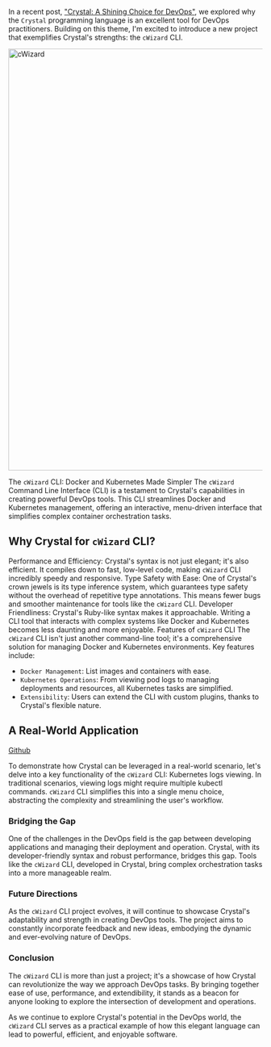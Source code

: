 In a recent post, ["Crystal: A Shining Choice for DevOps"](https://medium.com/@denismarshalltumakov/crystal-a-shining-choice-for-devops-83d1e158cfe3), we explored why the `Crystal` programming language is an excellent tool for DevOps practitioners. Building on this theme, I'm excited to introduce a new project that exemplifies Crystal's strengths: the `cWizard` CLI.

<img width="836" alt="cWizard" src="https://github.com/DmarshalTU/dmarshaltu.github.io/assets/59089266/46c32a9b-19da-4c79-b142-1f90928b6170">


The `cWizard` CLI: Docker and Kubernetes Made Simpler
The `cWizard` Command Line Interface (CLI) is a testament to Crystal's capabilities in creating powerful DevOps tools. This CLI streamlines Docker and Kubernetes management, offering an interactive, menu-driven interface that simplifies complex container orchestration tasks.

## Why Crystal for `cWizard` CLI?

Performance and Efficiency: Crystal's syntax is not just elegant; it's also efficient. It compiles down to fast, low-level code, making `cWizard` CLI incredibly speedy and responsive.
Type Safety with Ease: One of Crystal's crown jewels is its type inference system, which guarantees type safety without the overhead of repetitive type annotations. This means fewer bugs and smoother maintenance for tools like the `cWizard` CLI.
Developer Friendliness: Crystal's Ruby-like syntax makes it approachable. Writing a CLI tool that interacts with complex systems like Docker and Kubernetes becomes less daunting and more enjoyable.
Features of `cWizard` CLI
The `cWizard` CLI isn't just another command-line tool; it's a comprehensive solution for managing Docker and Kubernetes environments. Key features include:

* `Docker Management`: List images and containers with ease.
* `Kubernetes Operations`: From viewing pod logs to managing deployments and resources, all Kubernetes tasks are simplified.
* `Extensibility`: Users can extend the CLI with custom plugins, thanks to Crystal's flexible nature.

## A Real-World Application

[Github](https://github.com/DmarshalTU/cWizard)

To demonstrate how Crystal can be leveraged in a real-world scenario, let's delve into a key functionality of the `cWizard` CLI: Kubernetes logs viewing. In traditional scenarios, viewing logs might require multiple kubectl commands. `cWizard` CLI simplifies this into a single menu choice, abstracting the complexity and streamlining the user's workflow.

### Bridging the Gap

One of the challenges in the DevOps field is the gap between developing applications and managing their deployment and operation. Crystal, with its developer-friendly syntax and robust performance, bridges this gap. Tools like the `cWizard` CLI, developed in Crystal, bring complex orchestration tasks into a more manageable realm.

### Future Directions

As the `cWizard` CLI project evolves, it will continue to showcase Crystal's adaptability and strength in creating DevOps tools. The project aims to constantly incorporate feedback and new ideas, embodying the dynamic and ever-evolving nature of DevOps.

### Conclusion

The `cWizard` CLI is more than just a project; it's a showcase of how Crystal can revolutionize the way we approach DevOps tasks. By bringing together ease of use, performance, and extendibility, it stands as a beacon for anyone looking to explore the intersection of development and operations.

As we continue to explore Crystal's potential in the DevOps world, the `cWizard` CLI serves as a practical example of how this elegant language can lead to powerful, efficient, and enjoyable software.